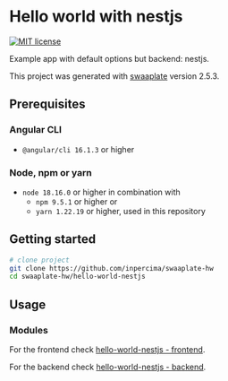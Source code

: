 # Hello world with nestjs

[![MIT license](https://img.shields.io/badge/license-MIT-blue.svg)](./LICENSE.md)

Example app with default options but backend: nestjs.

This project was generated with [swaaplate](https://github.com/inpercima/swaaplate) version 2.5.3.

## Prerequisites

### Angular CLI

* `@angular/cli 16.1.3` or higher

### Node, npm or yarn

* `node 18.16.0` or higher in combination with
  * `npm 9.5.1` or higher or
  * `yarn 1.22.19` or higher, used in this repository

## Getting started

```bash
# clone project
git clone https://github.com/inpercima/swaaplate-hw
cd swaaplate-hw/hello-world-nestjs
```

## Usage

### Modules

For the frontend check [hello-world-nestjs - frontend](./frontend).

For the backend check [hello-world-nestjs - backend](./backend).
